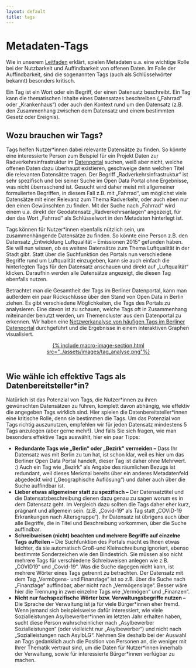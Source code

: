 ```yaml
---
layout: default
title: tags
---
```


# Metadaten-Tags

Wie in unserem [Leitfaden](http://127.0.0.1:4000/ressourcen/metadaten.html) erklärt, spielen Metadaten u.a. eine wichtige Rolle bei der Nutzbarkeit und Auffindbarkeit von offenen Daten. Im Falle der Auffindbarkeit, sind die sogenannten Tags (auch als Schlüsselwörter bekannt) besonders kritisch.

Ein Tag ist ein Wort oder ein Begriff, der einen Datensatz beschreibt. Ein Tag kann die thematischen Inhalte eines Datensatzes beschreiben („Fahrrad“ oder „Krankenhaus“) oder auch den Kontext rund um den Datensatz (z.B. den Zusammenhang zwischen dem Datensatz und einem bestimmten Gesetz oder Ereignis).

## Wozu brauchen wir Tags?

Tags helfen Nutzer\*innen dabei relevante Datensätze zu finden. So könnte eine interessierte Person zum Beispiel für ein Projekt Daten zur Radverkehrsinfrastruktur im [Datenportal](https://daten.berlin.de) suchen, weiß aber nicht, welche offenen Daten dazu überhaupt existieren, geschweige denn welchen Titel die relevanten Datensätze tragen. Der Begriff „Radverkehrsinfrastruktur“ ist sehr spezifisch und bei seiner Suche im Open Data Portal ohne Ergebnisse, was nicht überraschend ist. Gesucht wird daher meist mit allgemeiner formulierten Begriffen, in diesem Fall z.B. mit „Fahrrad“, um möglichst viele Datensätze mit einer Relevanz zum Thema Radverkehr, oder auch eben nur den einen Gewünschten zu finden. Mit der Suche nach „Fahrrad“ wird einem u.a. direkt der Geodatensatz „Radverkehrsanlagen“ angezeigt, für den das Wort „Fahrrad“ als Schlüsselwort in den Metadaten hinterlegt ist. 

Tags können für Nutzer\*innen ebenfalls nützlich sein, um zusammenhängende Datensätze zu finden. So könnte eine Person z.B. den Datensatz „Entwicklung Luftqualität – Emissionen 2015“ gefunden haben. Sie will nun wissen, ob es weitere Datensätze zum Thema Luftqualität in der Stadt gibt. Statt über die Suchfunktion des Portals nun verschiedene Begriffe rund um Luftqualität einzugeben, kann sie auch einfach die hinterlegten Tags für den Datensatz anschauen und direkt auf „Luftqualität“ klicken. Daraufhin werden alle Datensätze angezeigt, die diesen Tag ebenfalls nutzen. 

Betrachtet man die Gesamtheit der Tags im Berliner Datenportal, kann man außerdem ein paar Rückschlüsse über den Stand von Open Data in Berlin ziehen. Es gibt verschiedene Möglichkeiten, die Tags des Portals zu analysieren. Eine davon ist zu schauen, welche Tags oft in Zusammenhang miteinander benutzt werden, um Themencluster aus dem Datenportal zu erkennen. Wir haben eine [Netzwerkanalyse von häufigen Tags im Berliner Datenportal](../projekte/tag_analyse/) durchgeführt und die Ergebnisse in einem interaktiven Graphen visualisiert. 

<center><a href="../projekte/tag_analyse/">{% include macro-image-section.html src="../assets/images/tag_analyse.png"%}</a></center>
<br>

## Wie wähle ich effektive Tags als Datenbereitsteller\*in?

Natürlich ist das Potenzial von Tags, die Nutzer\*innen zu ihren gewünschten Datensätzen zu führen, komplett davon abhängig, wie effektiv die angegeben Tags wirklich sind. Hier spielen die Datenbereitsteller\*innen eine kritische Rolle, denn sie bestimmen die Tags. Um das Potenzial von Tags richtig auszunutzen, empfehlen wir für jeden Datensatz mindestens 5 Tags anzulegen (aber gerne mehr!). Und falls Sie sich fragen, wie man besonders effektive Tags auswählt, hier ein paar Tipps:

-	**Redundante Tags wie „Berlin“ oder „Bezirk" vermeiden –** Dass Ihr Datensatz was mit Berlin zu tun hat, ist schon klar, weil es hier um das Berliner Open Data Portal handelt, dieser Tag ist daher ohne Mehrwert. :) Auch ein Tag wie „Bezirk“ als Angabe des räumlichen Bezugs ist redundant, weil dieses Merkmal bereits über ein anderes Metadatenfeld abgedeckt wird („Geographische Auflösung“) und daher auch über die Suche auffindbar ist.
-	**Lieber etwas allgemeiner statt zu spezifisch –** Der Datensatztitel und die Datensatzbeschreibung dienen dazu genau zu sagen worum es in dem Datensatz geht. Im Vergleich dazu sollten die Tags daher eher kurz, prägnant und allgemein sein. (z.B. „Covid-19“ als Tag statt „COVID-19 Erkrankungen nach Altersgruppe“). Ihr Datensatz ist übrigens auch über alle Begriffe, die in Titel und Beschreibung vorkommen, über die Suche auffindbar.
-	**Schreibweisen (nicht) beachten und mehrere Begriffe auf einzelne Tags aufteilen –** Die Suchfunktion des Portals macht es Ihnen etwas leichter, da sie automatisch Groß-und Kleinschreibung ignoriert, ebenso bestimmte Sonderzeichen wie den Bindestrich. Sie müssen also nicht mehrere Tags für verschiedene Schreibweisen anlegen wie z.B. „COVID19“ und „Covid-19“. Was die Suche dagegen nicht kann, ist mehrere Wörter eines Tags getrennt zu betrachten. Der Datensatz mit dem Tag „Vermögens- und Finanzlage“ ist so z.B. über die Suche nach „Finanzlage“ auffindbar, aber nicht nach „Vermögenslage“. Besser wäre hier die Trennung in zwei einzelne Tags wie „Vermögen“ und „Finanzen“.
-	**Nicht nur fachspezifische Wörter bzw. Verwaltungsbegriffe nutzen –** Die Sprache der Verwaltung ist ja für viele Bürger\*innen eher fremd. Wenn jemand sich beispielsweise dafür interessiert, wie viele Sozialleistungen Asylbewerber\*innen im letzten Jahr erhalten haben, sucht diese Person wahrscheinlicher nach „Asylbewerber Sozialleistungen“ (oder vielleicht nur „Asylbewerber“) und nicht nach „Sozialleistungen nach AsylbLG“. Nehmen Sie deshalb bei der Auswahl an Tags gedanklich auch die Position von Personen an, die weniger mit Ihrer Thematik vertraut sind, um die Daten für Nutzer\*innen innerhalb der Verwaltung, sowie für interessierte Bürger*innen verfügbar zu machen.




